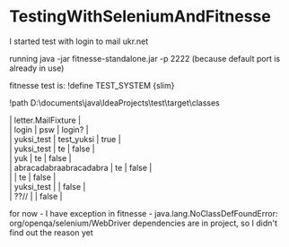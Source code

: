 # TestingWithSeleniumAndFitnesse
I started test with login to mail ukr.net

running java -jar fitnesse-standalone.jar -p 2222 (because default port is already in use)



fitnesse test is:
!define TEST_SYSTEM {slim}
 
!path D:\documents\java\IdeaProjects\test\target\classes
 
| letter.MailFixture |  
| login | psw | login? |  
| yuksi_test | test_yuksi | true |  
| yuksi_test | te | false |  
| yuk | te | false |  
| abracadabraabracadabra | te | false |  
|  | te | false |  
| yuksi_test |  | false |  
| ??// |  | false |

for now - I have exception in fitnesse - java.lang.NoClassDefFoundError: org/openqa/selenium/WebDriver
dependencies are in project, so I didn't find out the reason yet

